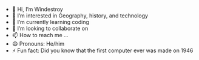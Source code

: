 - 👋 Hi, I’m Windestroy
- 👀 I’m interested in Geography, history, and technology
 - 🌱 I’m currently learning coding
- 💞️ I’m looking to collaborate on 
- 📫 How to reach me ...
- 😄 Pronouns: He/him
- ⚡ Fun fact: Did you know that the first computer ever was made on 1946

<!---
windestroy98/windestroy98 is a ✨ special ✨ repository because its `README.md` (this file) appears on your GitHub profile.
You can click the Preview link to take a look at your changes.
--->

